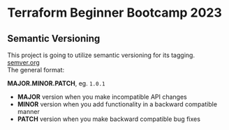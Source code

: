# Terraform Beginner Bootcamp 2023

## Semantic Versioning

This project is going to utilize semantic versioning for its tagging.
[semver.org](https://semver.org/)   
The general format:

**MAJOR.MINOR.PATCH**, eg. `1.0.1`
  
- **MAJOR** version when you make incompatible API changes
- **MINOR** version when you add functionality in a backward compatible manner
- **PATCH** version when you make backward compatible bug fixes